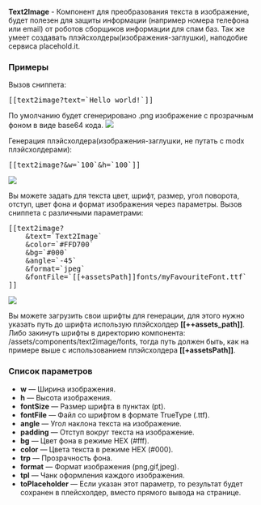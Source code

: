 <b>Text2Image</b> - Компонент для преобразования текста в изображение, будет полезен для защиты информации (например номера телефона или email) от роботов сборщиков информации для спам баз. Так же умеет создавать плэйсхолдеры(изображения-заглушки), наподобие сервиса placehold.it.

<h3>Примеры</h3>

Вызов сниппета:
<pre>[[text2image?text=`Hello world!`]]</pre>
По умолчанию будет сгенерировано .png изображение с прозрачным фоном в виде base64 кода.
<img src="https://file.modx.pro/files/0/5/d/05dcbf23b7b635485cc035883c9c2d5c.png" />


Генерация плэйсхолдера(изображения-заглушки, не путать с modx плэйсхолдерами):
<pre>[[text2image?&w=`100`&h=`100`]]</pre>
<img src="https://file.modx.pro/files/9/3/1/9310fc072b7af00b019452d8a8ad3128.png" />

Вы можете задать для текста цвет, шрифт, размер, угол поворота, отступ, цвет фона и формат изображения через параметры. 
Вызов сниппета с различными параметрами:
<pre>
[[text2image?
    &text=`Text2Image`
    &color=`#FFD700`
    &bg=`#000`
    &angle=`-45`
    &format=`jpeg`
    &fontFile=`[[+assetsPath]]fonts/myFavouriteFont.ttf`
]]
</pre>
<img src="https://file.modx.pro/files/b/e/e/beedc32578b5e64b1e1582283a348a07.png" />

Вы можете загрузить свои шрифты для генерации, для этого нужно указать путь до шрифта использую плэйсхолдер <b>[[++assets_path]]</b>. Либо закинуть шрифты в директорию компонента: /assets/components/text2image/fonts, тогда путь должен быть, как на примере выше с использованием плэйсхолдера <b>[[+assetsPath]]</b>.

<h3>Список параметров</h3>
<ul>
<li><b>w</b> — Ширина изображения.</li>
<li><b>h</b> — Высота изображения.</li>
<li><b>fontSize</b> — Размер шрифта в пунктах (pt).</li>
<li><b>fontFile</b> — Файл со шрифтом в формате TrueType (.ttf).</li>
<li><b>angle</b> — Угол наклона текста на изображение.</li>
<li><b>padding</b> — Отступ вокруг текста на изображение.</li>
<li><b>bg</b> — Цвет фона в режиме HEX (#fff).</li>
<li><b>color</b> — Цвета текста в режиме HEX (#000).</li>
<li><b>trp</b> — Прозрачность фона.</li>
<li><b>format</b> — Формат изображения (png,gif,jpeg).</li>
<li><b>tpl</b> — Чанк оформления каждого изображения.</li>
<li><b>toPlaceholder</b> — Если указан этот параметр, то результат будет сохранен в плейсхолдер, вместо прямого вывода на странице.</li>
</ul>